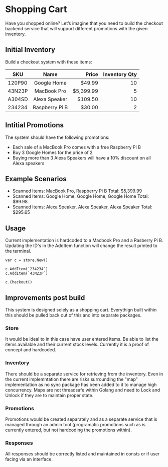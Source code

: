 # Shopping Cart

Have you shopped online? Let’s imagine that you need to build the checkout backend service that will support different promotions with the given inventory.

## Initial Inventory

Build a checkout system with these items:

| SKU           | Name           | Price     | Inventory Qty |
| ------------- |:--------------:| ---------:|--------------:|
| 120P90        | Google Home    | $49.99    | 10            |
| 43N23P        | MacBook Pro    | $5,399.99 | 5             |
| A304SD        | Alexa Speaker  | $109.50   | 10            |
| 234234        | Raspberry Pi B | $30.00    | 2             |

## Intitial Promotions

The system should have the following promotions:

- Each sale of a MacBook Pro comes with a free Raspberry Pi B
- Buy 3 Google Homes for the price of 2
- Buying more than 3 Alexa Speakers will have a 10% discount on all Alexa speakers

## Example Scenarios

- Scanned Items: MacBook Pro, Raspberry Pi B Total: $5,399.99
- Scanned Items: Google Home, Google Home, Google Home Total: $99.98
- Scanned Items: Alexa Speaker, Alexa Speaker, Alexa Speaker Total: $295.65

## Usage

Current implementation is hardcoded to a Macbook Pro and a Rasberry Pi B. Updating the ID's in the AddItem function will change the result printed to the terminal.

```golang
var c = store.New()

c.AddItem(`234234`)
c.AddItem(`43N23P`)

c.Checkout()
```

## Improvements post build

This system is designed solely as a shopping cart. Everythign built within this should be pulled back out of this and into separate packages.

### Store

It would be ideal to in this case have user entered items. Be able to list the items available and their current stock levels. Currently it is a proof of concept and hardcoded.

### Inventory

There should be a separate service for retrieving from the inventory. Even in the current implemntation there are risks surrounding the "map" implementation as no sync package has been added to it to manage high concurrency. Maps are not threadsafe within Golang and need to Lock and Unlock if they are to maintain proper state.

### Promotions

Promotions would be created separately and as a separate service that is managed through an admin tool (programatic promotions such as is currently entered, but not hardcoding the promotions within).

### Responses

All responses should be correctly listed and maintained in consts or if user facing via an interface.